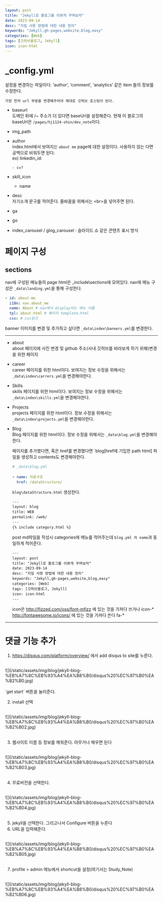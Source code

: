 ```yaml
---
layout: post
title: "Jekyll로 블로그를 이쁘게 꾸며보자"
date: 2023-09-14
desc: "지킬 사용 방법에 대한 내용 정리"
keywords: "Jekyll,gh-pages,website,blog,easy"
categories: [Web]
tags: [깃허브블로그, Jekyll]
icon: icon-html
---
```


# \_config.yml

설정을 변경하는 파일이다.
‘author’, ‘comment’, ‘analytics’ 같은 item 들의 정보를 수정한다.

`가장 먼저 url 부분을 변경해주어야 제대로 깃허브 호스팅이 된다.`

- baseurl  
  도메인 뒤에 /~ 주소가 더 있다면 baseUrl을 설정해준다. 현재 이 블로그의 baseUrl은 `/pages/hj1124-shin/dev_note`이다.

- img_path

- author  
  index.html에서 보여지는 `about me` page에 대한 설정이다. 사용하지 않는 다면 공백으로 비워두면 된다.  
  ex) linkedin_id:

      - cv?

- skill_icon

  - name

- desc  
   자기소개 문구를 적어준다. 줄바꿈을 위해서는 \<br>을 넣어주면 된다.

- ga

- go

- index_carousel / glog_carousel : 슬라이드 쇼 같은 콘텐츠 표시 방식

# 페이지 구성

## sections

nav에 구성된 메뉴들의 page html은 \_include\sections에 모여있다. nav에 메뉴 구성은 `_data\landing.yml`을 통해 구성한다.

```yml
- id: about-me
  i18n: nav.about_me
  name: About # nav에서 display되는 메뉴 이름
  tpl: about.html # 페이지 template.html
  css: # css링크
```

banner 이미지를 변경 및 추가하고 싶다면 `_data\index\banners.yml`를 변경한다.

---

- about  
  about 페이지에 사진 변경 및 github 주소(사내 깃허브를 바라보게 하기 위해)변경을 위한 페이지

- career  
  career 페이지를 위한 html이다. 보여지는 정보 수정을 위해서는 `_data\index\carrers.yml`을 변경해야한다.

- Skills  
  skills 페이지를 위한 html이다. 보여지는 정보 수정을 위해서는 `_data\index\skills.yml`을 변경해야한다.

- Projects  
   projects 페이지를 위한 html이다. 정보 수정을 위해서는 `_data\index\projects.yml`을 변경해야한다.

- Blog  
   Blog 페이지를 위한 html이다. 정보 수정을 위해서는 `_data\blog.yml`을 변경해야한다.

  페이지를 추가했다면, 혹은 href를 변경했다면 `blog\[href에 기입한 path html] 파일을 생성하고 contents도 변경해야한다.

  ```yml
  # _data\blog.yml

  - name: 자료구조
    href: /dataStructure/
  ```

  `blog\dataStructure.html` 생성한다.

  ```html
  ---  
  layout: blog  
  title: WEB  
  permalink: /web/  
  ---  
  {% include category.html %}  
  ```

  post md파일을 작성시 categories에 메뉴를 적어주는데 `blog.yml 의 name`과 동일하게 적어준다.

  ```html
  ---  
  layout: post  
  title: "Jekyll로 블로그를 이쁘게 꾸며보자"  
  date: 2023-09-14  
  desc: "지킬 사용 방법에 대한 내용 정리"  
  keywords: "Jekyll,gh-pages,website,blog,easy"  
  categories: [Web]  
  tags: [깃허브블로그, Jekyll]  
  icon: icon-html  
  ---
  ```

  icon은 http://fizzed.com/oss/font-mfizz 에 있는 것을 가져다 쓰거나 icon-*  
  http://fontawesome.io/icons/ 에 있는 것을 가져다 쓴다 fa-*  

---
# 댓글 기능 추가
1. https://disqus.com/platform/overview/ 에서 add disqus to site를 누른다.  
  <br>
  ![](/static/assets/img/blog/jekyll-blog-%EB%A7%8C%EB%93%A4%EA%B8%B0/disqus%20%EC%97%B0%EA%B2%B0.jpg)<br><br>
  `get start` 버튼을 눌러준다.

2. install 선택  
  <br>
  ![](/static/assets/img/blog/jekyll-blog-%EB%A7%8C%EB%93%A4%EA%B8%B0/disqus%20%EC%97%B0%EA%B2%B02.jpg)<br><br>

3. 웹사이트 이름 등 정보를 채워준다. 아무거나 채우면 된다  
  <br>
  ![](/static/assets/img/blog/jekyll-blog-%EB%A7%8C%EB%93%A4%EA%B8%B0/disqus%20%EC%97%B0%EA%B2%B03.jpg)<br><br>

4. 무료버전을 선택한다.  
<br>
  ![](/static/assets/img/blog/jekyll-blog-%EB%A7%8C%EB%93%A4%EA%B8%B0/disqus%20%EC%97%B0%EA%B2%B04.jpg)<br><br>

5. jekyll을 선택한다. 그리고나서 Configure 버튼을 누른다
6. URL을 입력해준다.  
<br>
  ![](/static/assets/img/blog/jekyll-blog-%EB%A7%8C%EB%93%A4%EA%B8%B0/disqus%20%EC%97%B0%EA%B2%B05.jpg)<br><br>

7. profile  > admin 메뉴에서 shortcut을 설정(여기서는 Study_Note)
<br>
  ![](/static/assets/img/blog/jekyll-blog-%EB%A7%8C%EB%93%A4%EA%B8%B0/disqus%20%EC%97%B0%EA%B2%B06.jpg)<br><br>